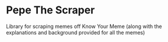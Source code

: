 # Pepe The Scraper
Library for scraping memes off Know Your Meme (along with the explanations and background provided for all the memes)
